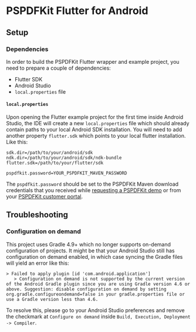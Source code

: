 # PSPDFKit Flutter for Android

## Setup

### Dependencies

In order to build the PSPDFKit Flutter wrapper and example project, you need to prepare a couple of dependencies:

* Flutter SDK
* Android Studio
* `local.properties` file

#### `local.properties`

Upon opening the Flutter example project for the first time inside Android Studio, the IDE will create a new `local.properties` file which should already contain paths to your local Android SDK installation. You will need to add another property `flutter.sdk` which points to your local flutter installation. Like this:

```local.properties
sdk.dir=/path/to/your/android/sdk
ndk.dir=/path/to/your/android/sdk/ndk-bundle
flutter.sdk=/path/to/your/flutter/sdk

pspdfkit.password=YOUR_PSPDFKIT_MAVEN_PASSWORD
```

The `pspdfkit.password` should be set to the PSPDFKit Maven download credentials that you received while [requesting a PSPDFKit demo](https://pspdfkit.com/try) or from your [PSPDFKit customer portal](https://customers.pspdfkit.com).

## Troubleshooting

### Configuration on demand

This project uses Gradle 4.9+ which no longer supports on-demand configuration of projects. It might be that your Android Studio still has configuration on demand enabled, in which case syncing the Gradle files will yield an error like this:

```
> Failed to apply plugin [id 'com.android.application']
   > Configuration on demand is not supported by the current version of the Android Gradle plugin since you are using Gradle version 4.6 or above. Suggestion: disable configuration on demand by setting org.gradle.configureondemand=false in your gradle.properties file or use a Gradle version less than 4.6.
```

To resolve this, please go to your Android Studio preferences and remove the checkmark at `Configure on demand` inside `Build, Execution, Deployment -> Compiler`.